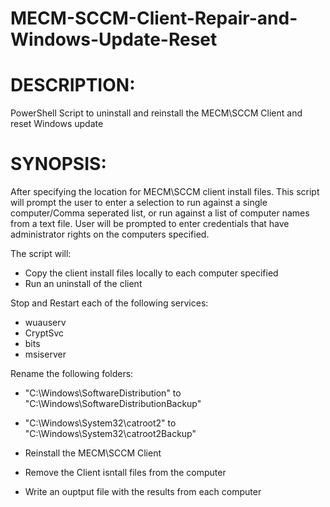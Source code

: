 # MECM-SCCM-Client-Repair-and-Windows-Update-Reset
# DESCRIPTION:
PowerShell Script to uninstall and reinstall the MECM\SCCM Client and reset Windows update

# SYNOPSIS:
After specifying the location for MECM\SCCM client install files. This script will prompt the user to enter a selection to run against a single computer/Comma seperated list, or run against a list of computer names from a text file.
User will be prompted to enter credentials that have administrator rights on the computers specified.

The script will: 
  - Copy the client install files locally to each computer specified
  - Run an uninstall of the client 

  Stop and Restart each of the following services:
  - wuauserv
  - CryptSvc
  - bits
  - msiserver

  Rename the following folders:
  - "C:\Windows\SoftwareDistribution" to "C:\Windows\SoftwareDistributionBackup"
  - "C:\Windows\System32\catroot2" to "C:\Windows\System32\catroot2Backup"
  
  - Reinstall the MECM\SCCM Client
  - Remove the Client isntall files from the computer
  - Write an ouptput file with the results from each computer


